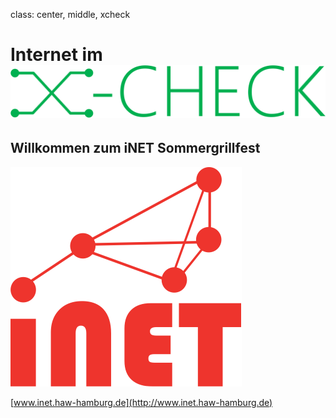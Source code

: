 class: center, middle, xcheck

# Internet im ![:scale 45%](img/x-check.png)

## Willkommen zum iNET Sommergrillfest

![:scale 25%](img/inet.png)

[www.inet.haw-hamburg.de](http://www.inet.haw-hamburg.de)

